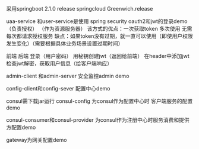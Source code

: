 采用springboot  2.1.0 release
springcloud    Greenwich.release


uaa-service 和user-service是使用 spring security oauth2和jwt的登录demo   
（负责授权）    （作为资源服务器）
该方式的优点：一次获取token 多次使用 无需每次都请求授权服务
缺点：如果token没有过期，就一直可以使用（即使用户权限发生变化）（需要根据具体业务场景设置过期时间）


前端           后端
登录（用户密码） 用秘钥创建jwt（返回给前端）
在header中添加jwt  检查jwt解密，获取用户信息（给客户端响应）

admin-client 和admin-server  安全监控admin  demo

config-client和config-sever  配置中心demo

consul需下载jar运行
consul-config  为consul作为配置中心时 客户端服务的配置demo

consul-consumer和consul-provider 为consul作为注册中心时服务消费和提供方配置demo

gateway为网关配置demo